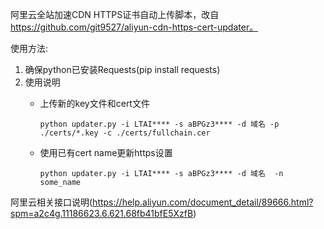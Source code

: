 阿里云全站加速CDN HTTPS证书自动上传脚本，改自 https://github.com/git9527/aliyun-cdn-https-cert-updater。

使用方法:

1. 确保python已安装Requests(pip install requests)
2. 使用说明
    * 上传新的key文件和cert文件
    
        `python updater.py -i LTAI**** -s aBPGz3**** -d 域名 -p ./certs/*.key -c ./certs/fullchain.cer`

    * 使用已有cert name更新https设置
    
        `python updater.py -i LTAI**** -s aBPGz3**** -d 域名  -n some_name`


阿里云相关接口说明(https://help.aliyun.com/document_detail/89666.html?spm=a2c4g.11186623.6.621.68fb41bfE5XzfB)

